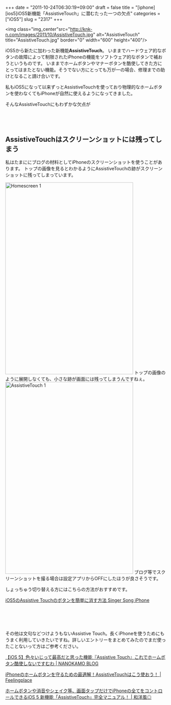 +++
date = "2011-10-24T06:30:19+09:00"
draft = false
title = "[iphone][ios5]iOS5新機能「AssistiveTouch」に潜むたった一つの欠点"
categories = ["iOS5"]
slug = "2317"
+++

<img class="img_center"src="http://knk-n.com/images/2011/10/AssistiveTouch.jpg" alt="AssistiveTouch" title="AssistiveTouch.jpg" border="0" width="600" height="400"/>

iOS5から新たに加わった新機能<strong>AssistiveTouch</strong>。
いままでハードウェア的なボタンの故障によって制限されたiPhoneの機能をソフトウェア的なボタンで補おうというものです。
いままでホームボタンやマナーボタンを酷使してきた方にとってはまたとない機能。そうでない方にとっても万が一の場合、修理までの助けとなること請け合いです。

私もiOS5になって以来ずっとAssistiveTouchを使っており物理的なホームボタンを使わなくてもiPhoneが自然に使えるようになってきました。

そんなAssistiveTouchにもわずかな欠点が<!--more--><p style="margin-top: 6em;">
<h2>AssistiveTouchはスクリーンショットには残ってしまう</h2>

私はたまににブログの材料としてiPhoneのスクリーンショットを使うことがあります。
トップの画像を見るとわかるようにAssistiveTouchの跡がスクリーンショットに残ってしまっています。

<img class="img_center" src="http://knk-n.com/images/2011/10/homescreen-1.jpg" alt="Homescreen 1" title="homescreen-1.jpg" border="0" width="400" height="600" />
トップの画像のように展開しなくても、小さな跡が画面には残ってしまうんですねぇ。


<img class="img_center" src="http://knk-n.com/images/2011/10/AssistiveTouch-1.jpg" alt="AssistiveTouch 1" title="AssistiveTouch-1.jpg" width="400" height="600" />
ブログ等でスクリーンショットを撮る場合は設定アプリからOFFにしたほうが良さそうです。


しょっちゅう切り替える方にはこちらの方法がおすすめです。

<a href="http://kuracyan.net/archives/12437" target="_blank">iOS5のAssistive Touchのボタンを簡単に消す方法 Singer Song iPhone</a><a href="http://b.hatena.ne.jp/entry/http://kuracyan.net/archives/12437" target="_blank"><img src="http://b.hatena.ne.jp/entry/image/http://kuracyan.net/archives/12437" alt="" /></a>


<p style="margin-top: 6em;">
その他は文句などつけようもないAssistive Touch。長くiPhoneを使うためにもうまく利用していきたいですね。詳しいエントリーをまとめてみたのでまだ使ったことないって方はご参考ください。

<a href="http://nanokamo.com/articles/apple/iphone/ios5-assistive-touch.html" target="_blank">【iOS 5】色々いじって最高だと思った機能『Assistive Touch』これでホームボタン酷使しないですむわ | NANOKAMO BLOG</a><a href="http://b.hatena.ne.jp/entry/http://nanokamo.com/articles/apple/iphone/ios5-assistive-touch.html" target="_blank"><img src="http://b.hatena.ne.jp/entry/image/http://nanokamo.com/articles/apple/iphone/ios5-assistive-touch.html" alt="" /></a>

<p style="margin-top: 1em;">
<a href="http://www.feelingplace.com/2011/10/19/062545/" target="_blank">iPhoneのホームボタンを守るための最適解！AssistiveTouchはこう使おう！ | Feelingplace</a><a href="http://b.hatena.ne.jp/entry/http://www.feelingplace.com/2011/10/19/062545/" target="_blank"><img src="http://b.hatena.ne.jp/entry/image/http://www.feelingplace.com/2011/10/19/062545/" alt="" /></a>
<p style="margin-top: 1em;">

<a href="http://wayohoo.com/ios/beginners/ios-5-assistivetouch.html" target="_blank">ホームボタンや消音やシェイク等、画面タップだけでiPhoneの全てをコントロールできるiOS 5 新機能「AssistiveTouch」完全マニュアル！ | 和洋風◎</a><a href="http://b.hatena.ne.jp/entry/http://wayohoo.com/ios/beginners/ios-5-assistivetouch.html" target="_blank"><img src="http://b.hatena.ne.jp/entry/image/http://wayohoo.com/ios/beginners/ios-5-assistivetouch.html" alt="" /></a>
<p style="margin-top: 1em;">
